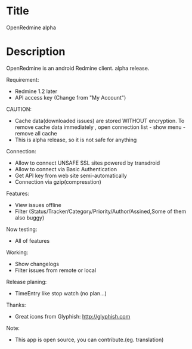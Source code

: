 Title
===========
OpenRedmine alpha

Description
==========
OpenRedmine is an android Redmine client. alpha release.

Requirement:
* Redmine 1.2 later
* API access key (Change from "My Account")

CAUTION:
* Cache data(downloaded issues) are stored WITHOUT encryption. To remove cache data immediately , open connection list - show menu - remove all cache 
* This is alpha release, so it is not safe for anything

Connection:
* Allow to connect UNSAFE SSL sites powered by transdroid
* Allow to connect via Basic Authentication
* Get API key from web site semi-automatically
* Connection via gzip(compresstion)

Features:
* View issues offline
* Filter (Status/Tracker/Category/Priority/Author/Assined,Some of them also buggy)

Now testing:
* All of features

Working:
* Show changelogs
* Filter issues from remote or local

Release planing:
* TimeEntry like stop watch (no plan...)

Thanks:
* Great icons from Glyphish: http://glyphish.com

Note:
* This app is open source, you can contribute.(eg. translation)
